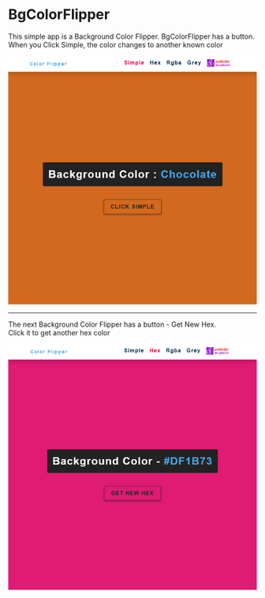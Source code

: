 # BgColorFlipper
<p>This simple app is a Background Color Flipper. BgColorFlipper has a button. 
<br>When you Click Simple, the color changes to another known color</p>
<img src="https://github.com/dr-stephen/BgColorFlipper/blob/main/screenshots/Simple.png">
<br>

<hr>
<p>The next Background Color Flipper has a button - Get New Hex. 
<br>Click it to get another hex color</p>
<img src="https://github.com/dr-stephen/BgColorFlipper/blob/main/screenshots/Hex.png">
 
 
